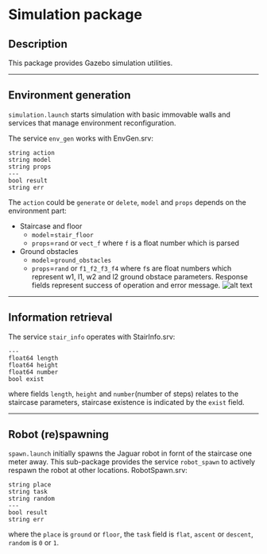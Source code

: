 # Simulation package

## Description
This package provides Gazebo simulation utilities.

- - -
## Environment generation
`simulation.launch` starts simulation with basic immovable walls and services that manage environment reconfiguration.

The service `env_gen` works with EnvGen.srv:
```
string action
string model
string props
---
bool result
string err
```
The `action` could be `generate` or `delete`, `model` and `props` depends on the environment part:
* Staircase and floor
    * `model`=`stair_floor`
    * `props`=`rand` or `vect_f` where `f` is a float number which is parsed
* Ground obstacles
    * `model`=`ground_obstacles`
    * `props`=`rand` or `f1_f2_f3_f4` where `f`s are float numbers which represent w1, l1, w2 and l2 ground obstace parameters.
Response fields represent success of operation and error message.
![alt text](https://github.com/gwaxG/robot_ws/simulation/supports/scheme_ascent.png)
- - -
## Information retrieval
The service `stair_info` operates with StairInfo.srv:
```
---
float64 length
float64 height
float64 number
bool exist
```
where fields `length`, `height` and `number`(number of steps) relates to the staircase parameters, staircase existence is indicated by the `exist` field.

- - -
## Robot (re)spawning

`spawn.launch` initially spawns the Jaguar robot in fornt of the staircase one meter away.
This sub-package provides the service `robot_spawn` to actively respawn the robot at other locations.
RobotSpawn.srv:

```
string place
string task
string random
---
bool result
string err
```
where the `place` is `ground` or `floor`, the `task` field is `flat`, `ascent` or `descent`, `random` is `0` or `1`.



